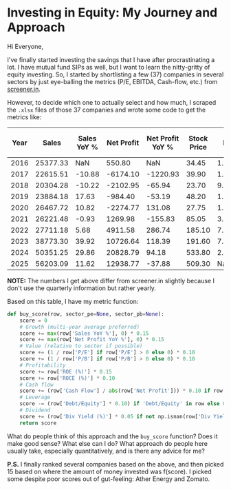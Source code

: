 # Investing in Equity: My Journey and Approach

Hi Everyone,

I've finally started investing the savings that I have after procrastinating a lot. I have mutual fund SIPs as well, but I want to learn the nitty-gritty of equity investing. So, I started by shortlisting a few (37) companies in several sectors by just eye-balling the metrics (P/E, EBITDA, Cash-flow, etc.) from [screener.in](http://screener.in).

However, to decide which one to actually select and how much, I scraped the `.xlsx` files of those 37 companies and wrote some code to get the metrics like:

| Year | Sales | Sales YoY % | Net Profit | Net Profit YoY % | Stock Price | Market Cap | EBITDA | Dividend Amt | Book Value/Share | P/E | eps | P/B | Debt/Equity | ROE (%) | ROCE (%) | Net Assets | Cash Flow | Div Yield (%) |
|------|-------|-------------|------------|------------------|-------------|------------|--------|--------------|------------------|-----|-----|-----|-------------|---------|----------|------------|-----------|---------------|
| 2016 | 25377.33 | NaN | 550.80 | NaN | 34.45 | 1.148542e+11 | 8600.76 | NaN | 22.399510 | 20.852251 | 1.652100 | 1.537980 | 7.060834 | 7.375607 | 14.287646 | 7467.86 | -147.85 | NaN |
| 2017 | 22615.51 | -10.88 | -6174.10 | -1220.93 | 39.90 | 1.538919e+11 | 2313.92 | NaN | 7.777048 | -2.492539 | -16.007772 | 5.130481 | 17.497356 | -205.833522 | 4.170433 | 2999.56 | -25.77 | NaN |
| 2018 | 20304.28 | -10.22 | -2102.95 | -65.94 | 23.70 | 9.140945e+10 | 6190.03 | NaN | 2.305792 | -4.346725 | -5.452381 | 10.278463 | 59.409679 | -236.464529 | 11.521878 | 889.33 | -19.39 | NaN |
| 2019 | 23884.18 | 17.63 | -984.40 | -53.19 | 48.20 | 1.859045e+11 | 7431.28 | NaN | 19.995883 | -18.885053 | -2.552283 | 2.410496 | 6.091537 | -12.764043 | 13.587511 | 7712.29 | -37.08 | NaN |
| 2020 | 26467.72 | 10.82 | -2274.77 | 131.08 | 27.75 | 1.070301e+11 | 6056.40 | NaN | 16.802029 | -4.705094 | -5.897864 | 1.651586 | 8.517749 | -35.102092 | 9.819194 | 6480.44 | 916.56 | NaN |
| 2021 | 26221.48 | -0.93 | 1269.98 | -155.83 | 85.05 | 3.280327e+11 | 10596.72 | NaN | 33.997401 | 25.829750 | 3.292715 | 2.501662 | 4.005210 | 9.685196 | 16.145840 | 13112.59 | -828.06 | NaN |
| 2022 | 27711.18 | 5.68 | 4911.58 | 286.74 | 185.10 | 7.139194e+11 | 13789.45 | NaN | 47.853726 | 14.535433 | 12.734399 | 3.868037 | 2.662690 | 26.611092 | 20.398030 | 18456.89 | 669.33 | NaN |
| 2023 | 38773.30 | 39.92 | 10726.64 | 118.39 | 191.60 | 7.389895e+11 | 14311.88 | NaN | 77.459510 | 6.889292 | 27.811278 | 2.473550 | 1.417526 | 35.904278 | 19.815635 | 29875.66 | -433.14 | NaN |
| 2024 | 50351.25 | 29.86 | 20828.79 | 94.18 | 533.80 | 2.058834e+12 | 28110.93 | NaN | 111.863399 | 9.884559 | 54.003422 | 4.771891 | 0.802307 | 48.276221 | 36.150613 | 43145.03 | 787.02 | NaN |
| 2025 | 56203.09 | 11.62 | 12938.77 | -37.88 | 509.30 | NaN | 24008.18 | NaN | NaN | NaN | NaN | NaN | NaN | 0.700921 | 22.962623 | 25.049759 | 56347.09 | -816.39 | NaN |

**NOTE:** The numbers I get above differ from screener.in slightly because I don't use the quarterly information but rather yearly.

Based on this table, I have my metric function:

```python
def buy_score(row, sector_pe=None, sector_pb=None):
    score = 0
    # Growth (multi-year average preferred)
    score += max(row['Sales YoY %'], 0) * 0.15
    score += max(row['Net Profit YoY %'], 0) * 0.15
    # Value (relative to sector if possible)
    score += (1 / row['P/E'] if row['P/E'] > 0 else 0) * 0.10
    score += (1 / row['P/B'] if row['P/B'] > 0 else 0) * 0.10
    # Profitability
    score += row['ROE (%)'] * 0.15
    score += row['ROCE (%)'] * 0.10
    # Cash flow
    score += (row['Cash Flow'] / abs(row['Net Profit'])) * 0.10 if row['Net Profit'] != 0 else 0
    # Leverage
    score -= (row['Debt/Equity'] * 0.10) if 'Debt/Equity' in row else 0
    # Dividend
    score += (row['Div Yield (%)'] * 0.05 if not np.isnan(row['Div Yield (%)']) else 0)
    return score
```

What do people think of this approach and the `buy_score` function? Does it make good sense? What else can I do? What approach do people here usually take, especially quantitatively, and is there any advice for me?

**P.S.** I finally ranked several companies based on the above, and then picked 15 based on where the amount of money invested was f(score). I picked some despite poor scores out of gut-feeling: Ather Energy and Zomato.